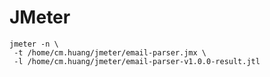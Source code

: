 # JMeter

```shell
jmeter -n \
 -t /home/cm.huang/jmeter/email-parser.jmx \
 -l /home/cm.huang/jmeter/email-parser-v1.0.0-result.jtl
```
